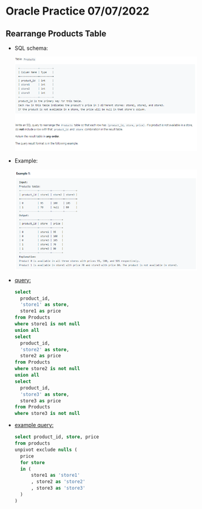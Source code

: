 # Oracle Practice 07/07/2022

## Rearrange Products Table

- SQL schema:

  ![rearrange_products_table_sql_schema](../img_sql_schema/7/7_rearrange_products_table_sql_schema.png)

- Example:

  ![rearrange_products_table](../img_example/7/7_rearrange_products_table.png)

- <ins>query:</ins>

  ```sql
  select
    product_id,
    'store1' as store,
    store1 as price
  from Products
  where store1 is not null
  union all
  select
    product_id,
    'store2' as store,
    store2 as price
  from Products
  where store2 is not null
  union all
  select
    product_id,
    'store3' as store,
    store3 as price
  from Products
  where store3 is not null
  ```

- <ins>example query:</ins>
  ```sql
  select product_id, store, price
  from products
  unpivot exclude nulls (
    price
    for store
    in (
        store1 as 'store1'
        , store2 as 'store2'
        , store3 as 'store3'
    )
  )
  ```

